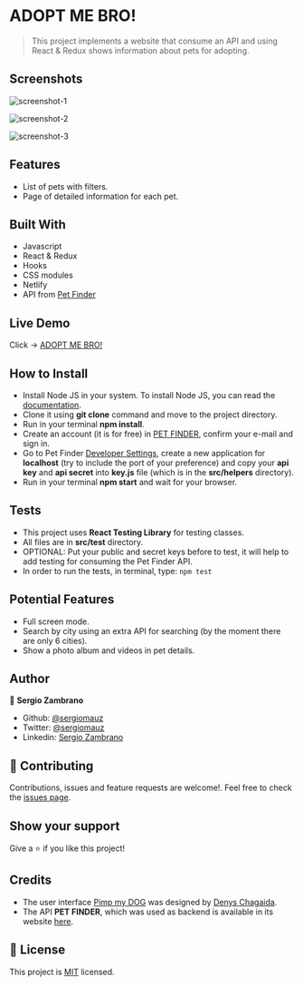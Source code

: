 # ADOPT ME BRO!
> This project implements a website that consume an API and using React & Redux shows information about pets for adopting.

## Screenshots
![screenshot-1](https://user-images.githubusercontent.com/36812672/97098415-a796c900-164a-11eb-96de-d92b6571b4a2.png)

![screenshot-2](https://user-images.githubusercontent.com/36812672/97098428-d01ec300-164a-11eb-9025-f0d273a02041.png)

![screenshot-3](https://user-images.githubusercontent.com/36812672/97098438-edec2800-164a-11eb-8187-29c17c9732ca.png)


## Features

- List of pets with filters.
- Page of detailed information for each pet.


## Built With

- Javascript
- React & Redux
- Hooks
- CSS modules
- Netlify
- API from [Pet Finder](https://www.petfinder.com/)


## Live Demo

Click -> [ADOPT ME BRO!](https://react-adopt-me.netlify.app/)


## How to Install

- Install Node JS in your system. To install Node JS, you can read the [documentation](https://nodejs.org/en/docs/).
- Clone it using **git clone** command and move to the project directory.
- Run in your terminal **npm install**.
- Create an account (it is for free) in [PET FINDER](https://www.petfinder.com/), confirm your e-mail and sign in.
- Go to Pet Finder [Developer Settings](https://www.petfinder.com/user/developer-settings/), create a new application for **localhost** (try to include the port of your preference) and copy your **api key** and **api secret** into **key.js** file (which is in the **src/helpers** directory).
- Run in your terminal **npm start** and wait for your browser.


## Tests

- This project uses **React Testing Library** for testing classes.
- All files are in **src/test** directory.
- OPTIONAL: Put your public and secret keys before to test, it will help to add testing for consuming the Pet Finder API.
- In order to run the tests, in terminal, type: ```npm test```


## Potential Features
- Full screen mode.
- Search by city using an extra API for searching (by the moment there are only 6 cities).
- Show a photo album and videos in pet details.


## Author

👤 **Sergio Zambrano**

- Github: [@sergiomauz](https://github.com/sergiomauz)
- Twitter: [@sergiomauz](https://twitter.com/sergiomauz)
- Linkedin: [Sergio Zambrano](https://www.linkedin.com/in/sergiomauz/)


## 🤝 Contributing

Contributions, issues and feature requests are welcome!. Feel free to check the [issues page](../../issues/).


## Show your support

Give a ⭐️ if you like this project!


## Credits

- The user interface [Pimp my DOG](https://www.behance.net/gallery/24531031/Pimp-my-DOG-Online-store-E-commerse-project) was designed by [Denys Chagaida](https://www.behance.net/chagaida).
- The API **PET FINDER**, which was used as backend is available in its website [here](https://www.petfinder.com/developers/).


## 📝 License

This project is [MIT](./LICENSE) licensed.